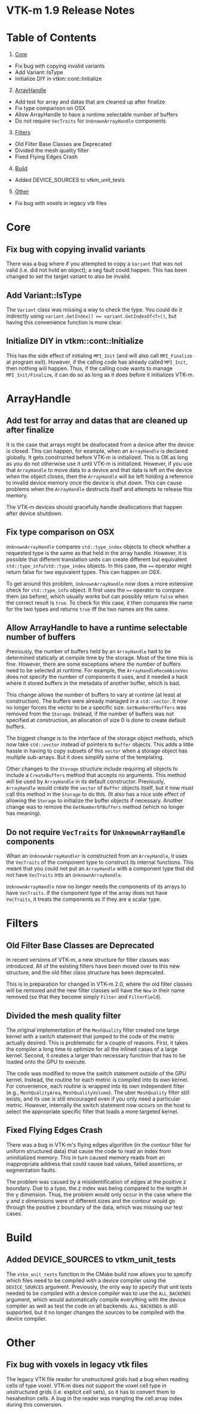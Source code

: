 VTK-m 1.9 Release Notes
=======================

# Table of Contents

1. [Core](#Core)
- Fix bug with copying invalid variants
- Add Variant::IsType
- Initialize DIY in vtkm::cont::Initialize

2. [ArrayHandle](#ArrayHandle)
- Add test for array and datas that are cleaned up after finalize
- Fix type comparison on OSX
- Allow ArrayHandle to have a runtime selectable number of buffers
- Do not require `VecTraits` for `UnknownArrayHandle` components

3. [Filters](#Filters)
- Old Filter Base Classes are Deprecated
- Divided the mesh quality filter
- Fixed Flying Edges Crash

4. [Build](#Build)
- Added DEVICE_SOURCES to vtkm_unit_tests

5. [Other](#Other)
- Fix bug with voxels in legacy vtk files

# Core

## Fix bug with copying invalid variants

There was a bug where if you attempted to copy a `Variant` that was not
valid (i.e. did not hold an object); a seg fault could happen. This has
been changed to set the target variant to also be invalid.

## Add Variant::IsType

The `Variant` class was missing a way to check the type. You could do it
indirectly using `variant.GetIndex() == variant.GetIndexOf<T>()`, but
having this convenience function is more clear.

## Initialize DIY in vtkm::cont::Initialize

This has the side effect of initialing `MPI_Init` (and will also
call `MPI_Finalize` at program exit). However, if the calling 
code has already called `MPI_Init`, then nothing will happen. 
Thus, if the calling code wants to manage `MPI_Init/Finalize`,
it can do so as long as it does before it initializes VTK-m.

# ArrayHandle

## Add test for array and datas that are cleaned up after finalize

It is the case that arrays might be deallocated from a device after the
device is closed. This can happen, for example, when an `ArrayHandle` is
declared globally. It gets constructed before VTK-m is initialized. This
is OK as long as you do not otherwise use it until VTK-m is initialized.
However, if you use that `ArrayHandle` to move data to a device and that
data is left on the device when the object closes, then the
`ArrayHandle` will be left holding a reference to invalid device memory
once the device is shut down. This can cause problems when the
`ArrayHandle` destructs itself and attempts to release this memory.

The VTK-m devices should gracefully handle deallocations that happen
after device shutdown.

## Fix type comparison on OSX

`UnknownArrayHandle` compares `std::type_index` objects to check whether a
requested type is the same as that held in the array handle. However, it is
possible that different translation units can create different but
equivalent `std::type_info`/`std::type_index` objects. In this case, the
`==` operator might return false for two equivalent types. This can happen
on OSX.

To get around this problem, `UnknownArrayHandle` now does a more extensive
check for `std::type_info` object. It first uses the `==` operator to
compare them (as before), which usually works but can possibly return
`false` when the correct result is `true`. To check for this case, it then
compares the name for the two types and returns `true` iff the two names
are the same.


## Allow ArrayHandle to have a runtime selectable number of buffers

Previously, the number of buffers held by an `ArrayHandle` had to be
determined statically at compile time by the storage. Most of the time this
is fine. However, there are some exceptions where the number of buffers
need to be selected at runtime. For example, the `ArrayHandleRecombineVec`
does not specify the number of components it uses, and it needed a hack
where it stored buffers in the metadata of another buffer, which is bad.

This change allows the number of buffers to vary at runtime (at least at
construction). The buffers were already managed in a `std::vector`. It now
no longer forces the vector to be a specific size. `GetNumberOfBuffers` was
removed from the `Storage`. Instead, if the number of buffers was not
specified at construction, an allocation of size 0 is done to create
default buffers.

The biggest change is to the interface of the storage object methods, which
now take `std::vector` instead of pointers to `Buffer` objects. This adds a
little hassle in having to copy subsets of this `vector` when a storage
object has multiple sub-arrays. But it does simplify some of the
templating.

Other changes to the `Storage` structure include requiring all objects to
include a `CreateBuffers` method that accepts no arguments. This method
will be used by `ArrayHandle` in its default constructor. Previously,
`ArrayHandle` would create the `vector` of `Buffer` objects itself, but it
now must call this method in the `Storage` to do this. (It also has a nice
side effect of allowing the `Storage` to initialize the buffer objects if
necessary. Another change was to remove the `GetNumberOfBuffers` method
(which no longer has meaning).

## Do not require `VecTraits` for `UnknownArrayHandle` components

Whan an `UnknownArrayHandler` is constructed from an `ArrayHandle`, it uses
the `VecTraits` of the component type to construct its internal functions.
This meant that you could not put an `ArrayHandle` with a component type
that did not have `VecTraits` into an `UnknownArrayHandle`.

`UnknownArrayHandle` now no longer needs the components of its arrays to
have `VecTraits`. If the component type of the array does not have
`VecTraits`, it treats the components as if they are a scalar type.

# Filters

## Old Filter Base Classes are Deprecated

In recent versions of VTK-m, a new structure for filter classes was
introduced. All of the existing filters have been moved over to this new
structure, and the old filter class structure has been deprecated.

This is in preparation for changed in VTK-m 2.0, where the old filter
classes will be removed and the new filter classes will have the `New` in
their name removed (so that they become simply `Filter` and `FilterField`).

## Divided the mesh quality filter

The original implementation of the `MeshQuality` filter created one large
kernel with a switch statement that jumped to the code of the metric
actually desired. This is problematic for a couple of reasons. First, it
takes the compiler a long time to optimize for all the inlined cases of a
large kernel. Second, it creates a larger than necessary function that has
to be loaded onto the GPU to execute.

The code was modified to move the switch statement outside of the GPU
kernel. Instead, the routine for each metric is compiled into its own
kernel. For convenience, each routine is wrapped into its own independent
filter (e.g., `MeshQualityArea`, `MeshQualityVolume`). The uber
`MeshQuality` filter still exists, and its use is still encouraged even if
you only need a particular metric. However, internally the switch statement
now occurs on the host to select the appropriate specific filter that loads
a more targeted kernel.

## Fixed Flying Edges Crash

There was a bug in VTK-m's flying edges algorithm (in the contour filter
for uniform structured data) that cause the code to read an index from
uninitialized memory. This in turn caused memory reads from an
inappropriate address that could cause bad values, failed assertions, or
segmentation faults.

The problem was caused by a misidentification of edges at the positive z
boundary. Due to a typo, the z index was being compared to the length in
the y dimension. Thus, the problem would only occur in the case where the y
and z dimensions were of different sizes and the contour would go through
the positive z boundary of the data, which was missing our test cases.

# Build

## Added DEVICE_SOURCES to vtkm_unit_tests

The `vtkm_unit_tests` function in the CMake build now allows you to specify
which files need to be compiled with a device compiler using the
`DEVICE_SOURCES` argument. Previously, the only way to specify that unit
tests needed to be compiled with a device compiler was to use the
`ALL_BACKENDS` argument, which would automatically compile everything with
the device compiler as well as test the code on all backends.
`ALL_BACKENDS` is still supported, but it no longer changes the sources to
be compiled with the device compiler.

# Other

## Fix bug with voxels in legacy vtk files

The legacy VTK file reader for unstructured grids had a bug when reading
cells of type voxel. VTK-m does not support the voxel cell type in
unstructured grids (i.e. explicit cell sets), so it has to convert them to
hexahedron cells. A bug in the reader was mangling the cell array index
during this conversion.
